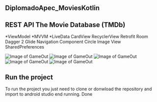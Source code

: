 ## DiplomadoApec_MoviesKotlin
## REST API The Movie Database (TMDb)
*ViewModel
*MVVM
*LiveData
CardView
RecyclerView
Retrofit
Room
Dagger 2
Glide
Navigation Component
Circle Image View
SharedPreferences

![Image of GameOut](https://github.com/BernardinoReyes/Diplomado_Peliculas_kotlin/blob/master/ss/Screenshot_20191201-081652_Movie%20Billboards.jpg)
![Image of GameOut](https://github.com/BernardinoReyes/Diplomado_Peliculas_kotlin/blob/master/ss/Screenshot_20191201-081710_Movie%20Billboards.jpg)
![Image of GameOut](https://github.com/BernardinoReyes/Diplomado_Peliculas_kotlin/blob/master/ss/Screenshot_20191201-081720_Movie%20Billboards.jpg)
![Image of GameOut](https://github.com/BernardinoReyes/Diplomado_Peliculas_kotlin/blob/master/ss/Screenshot_20191201-081744_Movie%20Billboards.jpg)
![Image of GameOut](https://github.com/BernardinoReyes/Diplomado_Peliculas_kotlin/blob/master/ss/Screenshot_20191201-081759_Movie%20Billboards.jpg)

## Run the project

To run the project you just need to clone or donwload the repository and import to android studio end running. Done
